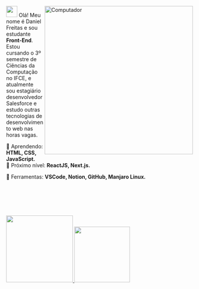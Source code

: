 <a href="https://github.com/danielfreitasce"><img src="https://raw.githubusercontent.com/MicaelliMedeiros/micaellimedeiros/master/image/computer-illustration.png" min-width="400px" max-width="400px" width="400px" align="right" alt="Computador"></a>

<p align="left"> 
  
  <a href="https://images.app.goo.gl/ShpjqAMjpxvQUWSg9" target="_blank"><img height="30em" src="img/foguete-decolando.gif" ></a> Olá! Meu nome é Daniel Freitas e sou estudante <strong>Front-End</strong>.<br>
  Estou cursando o 3º semestre de Ciências da Computação no IFCE, e atualmente sou estagiário desenvolvedor Salesforce e estudo outras tecnologias de desenvolvimento web nas horas vagas.
</p>

<p align="left">
  🚧 Aprendendo: <strong>HTML, CSS, JavaScript.<br></strong>
  🚀 Próximo nível: <strong>ReactJS, Next.js.</strong>
</p>

<p align="left">
  💼 Ferramentas: <strong> VSCode, Notion, GitHub, Manjaro Linux.</strong>
</p> 
<br>
<br>
<br>
<br>
<p align="left">
  <a href="https://github.com/danielfreitasce">
  <img height="180em" src="https://github-readme-stats.vercel.app/api?username=danielfreitasce&show_icons=true&theme=default_repocard&include_all_commits=true&count_private=true"/>
<img height="150em" src="https://github-readme-stats.vercel.app/api/top-langs/?username=danielfreitasce&layout=compact&langs_count=16&theme=default"/>
</a>
</p>

